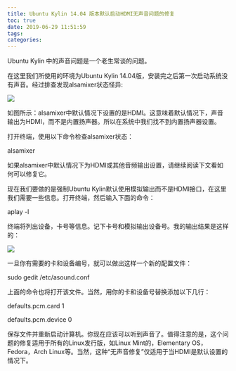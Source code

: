 ```yaml
---
title: Ubuntu Kylin 14.04 版本默认启动HDMI无声音问题的修复
toc: true
date: 2019-06-29 11:51:59
tags:
categories:
---
```



Ubuntu Kylin 中的声音问题是一个老生常谈的问题。

在这里我们所使用的环境为Ubuntu Kylin 14.04版，安装完之后第一次启动系统没有声音。经过排查发现alsamixer状态怪异:

<img src="https://www.ubuntukylin.com/upload/images/%E5%9B%BE%E7%89%8722.jpg"></img>

如图所示：alsamixer中默认情况下设置的是HDMI。这意味着默认情况下，声音输出为HDMI，而不是内置扬声器。所以在系统中我们找不到内置扬声器设置。

打开终端，使用以下命令检查alsamixer状态：

alsamixer

如果alsamixer中默认情况下为HDMI或其他音频输出设置，请继续阅读下文看如何可以修复它。

现在我们要做的是强制Ubuntu Kylin默认使用模拟输出而不是HDMI接口，在这里我们需要一些信息。打开终端，然后输入下面的命令：

aplay -l

终端将列出设备，卡号等信息。记下卡号和模拟输出设备号。我的输出结果是这样的：

<img src="https://www.ubuntukylin.com/upload/images/%E5%9B%BE%E7%89%8723.jpg"></img>

一旦你有需要的卡和设备编号，就可以做出这样一个新的配置文件：

sudo gedit /etc/asound.conf

上面的命令也将打开该文件。当然，用你的卡和设备号替换添加以下几行：

defaults.pcm.card 1

defaults.pcm.device 0

保存文件并重新启动计算机。你现在应该可以听到声音了。值得注意的是，这个问题的修复适用于所有的Linux发行版，如Linux Mint的，Elementary OS，Fedora，Arch Linux等。当然，这种“无声音修复”仅适用于当HDMI是默认设置的情况下。
